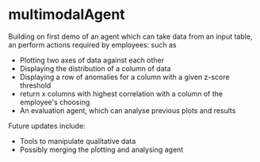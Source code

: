 # multimodalAgent

Building on first demo of an agent which can take data from an input table, an perform actions required by employees: such as 
- Plotting two axes of data against each other
- Displaying the distribution of a column of data
- Displaying a row of anomalies for a column with a given z-score threshold
- return x columns with highest correlation with a column of the employee's choosing
- An evaluation agent, which can analyse previous plots and results

Future updates include:
- Tools to manipulate qualitative data
- Possibly merging the plotting and analysing agent 
